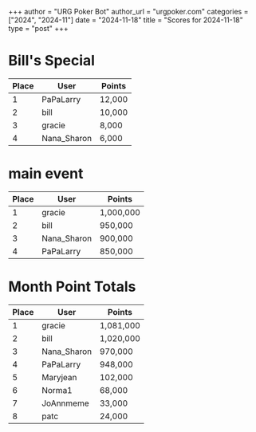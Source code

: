 +++
author = "URG Poker Bot"
author_url = "urgpoker.com"
categories = ["2024", "2024-11"]
date = "2024-11-18"
title = "Scores for 2024-11-18"
type = "post"
+++
# Bill's Special

| Place | User | Points |
|-------|------|--------|
| 1 | PaPaLarry | 12,000 |
| 2 | bill | 10,000 |
| 3 | gracie | 8,000 |
| 4 | Nana_Sharon | 6,000 |

# main event

| Place | User | Points |
|-------|------|--------|
| 1 | gracie | 1,000,000 |
| 2 | bill | 950,000 |
| 3 | Nana_Sharon | 900,000 |
| 4 | PaPaLarry | 850,000 |

# Month Point Totals

| Place | User | Points |
|-------|------|--------|
| 1 | gracie | 1,081,000 |
| 2 | bill | 1,020,000 |
| 3 | Nana_Sharon | 970,000 |
| 4 | PaPaLarry | 948,000 |
| 5 | Maryjean | 102,000 |
| 6 | Norma1 | 68,000 |
| 7 | JoAnnmeme | 33,000 |
| 8 | patc | 24,000 |
